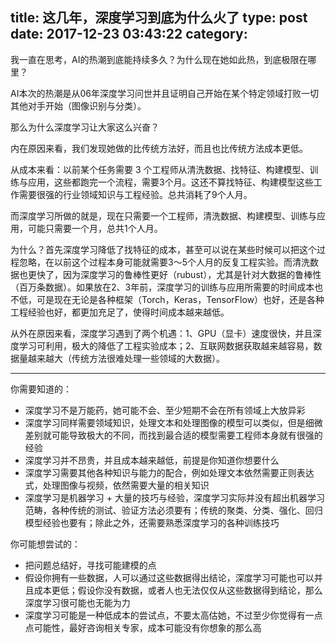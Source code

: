 title: 这几年，深度学习到底为什么火了
type: post
date: 2017-12-23 03:43:22
category: 
---

我一直在思考，AI的热潮到底能持续多久？为什么现在她如此热，到底极限在哪里？

AI本次的热潮是从06年深度学习问世并且证明自己开始在某个特定领域打败一切其他对手开始（图像识别与分类）。

那么为什么深度学习让大家这么兴奋？

内在原因来看，我们发现她做的比传统方法好，而且也比传统方法成本更低。

从成本来看：以前某个任务需要 3 个工程师从清洗数据、找特征、构建模型、训练与应用，这些都跑完一个流程，需要3个月。这还不算找特征、构建模型这些工作需要很强的行业领域知识与工程经验。总共消耗了9个人月。

而深度学习所做的就是，现在只需要一个工程师，清洗数据、构建模型、训练与应用，可能只需要一个月，总共1个人月。

为什么？首先深度学习降低了找特征的成本，甚至可以说在某些时候可以把这个过程忽略，在以前这个过程本身可能就需要3～5个人月的反复工程实验。而清洗数据也更快了，因为深度学习的鲁棒性更好（rubust），尤其是针对大数据的鲁棒性（百万条数据）。如果放在2、3年前，深度学习的训练与应用所需要的时间成本也不低，可是现在无论是各种框架（Torch，Keras，TensorFlow）也好，还是各种工程经验也好，都更加充足了，使得时间成本越来越低。

从外在原因来看，深度学习遇到了两个机遇：1、GPU（显卡）速度很快，并且深度学习可利用，极大的降低了工程实验成本；2、互联网数据获取越来越容易，数据量越来越大（传统方法很难处理一些领域的大数据）。

---

你需要知道的：

- 深度学习不是万能药，她可能不会、至少短期不会在所有领域上大放异彩
- 深度学习同样需要领域知识，处理文本和处理图像的模型可以类似，但是细微差别就可能导致极大的不同，而找到最合适的模型需要工程师本身就有很强的经验
- 深度学习并不昂贵，并且成本越来越低，前提是你知道你想要什么
- 深度学习需要其他各种知识与能力的配合，例如处理文本依然需要正则表达式，处理图像与视频，依然需要大量的相关知识
- 深度学习是机器学习 + 大量的技巧与经验，深度学习实际并没有超出机器学习范畴，各种传统的测试、验证方法必须要有；传统的聚类、分类、强化、回归模型经验也要有；除此之外，还需要熟悉深度学习的各种训练技巧

你可能想尝试的：

- 把问题总结好，寻找可能建模的点
- 假设你拥有一些数据，人可以通过这些数据得出结论，深度学习可能也可以并且成本更低；假设你没有数据，或者人也无法仅仅从这些数据得到结论，那么深度学习很可能也无能为力
- 深度学习可能是一种低成本的尝试点，不要太高估她，不过至少你觉得有一点点可能性，最好咨询相关专家，成本可能没有你想象的那么高